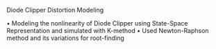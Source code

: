 Diode Clipper Distortion Modeling

•	Modeling the nonlinearity of Diode Clipper using State-Space Representation and simulated with K-method
•	Used Newton-Raphson method and its variations for root-finding 
